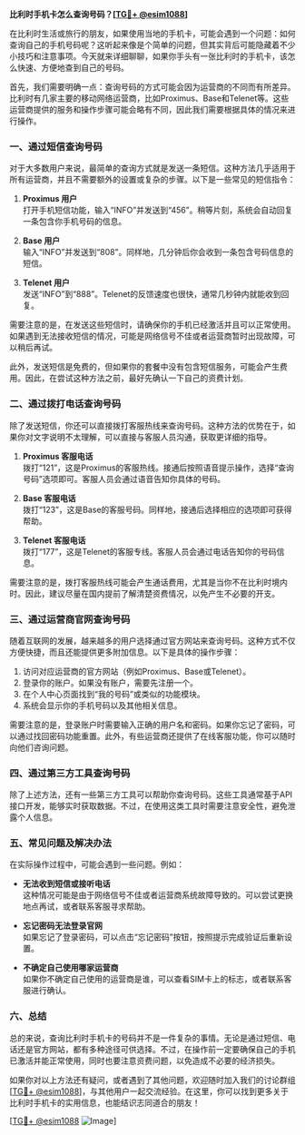 **比利时手机卡怎么查询号码？[[TG💪+ @esim1088](https://t.me/s/esim1088)]**

在比利时生活或旅行的朋友，如果使用当地的手机卡，可能会遇到一个问题：如何查询自己的手机号码呢？这听起来像是个简单的问题，但其实背后可能隐藏着不少小技巧和注意事项。今天就来详细聊聊，如果你手头有一张比利时的手机卡，该怎么快速、方便地查到自己的号码。

首先，我们需要明确一点：查询号码的方式可能会因为运营商的不同而有所差异。比利时有几家主要的移动网络运营商，比如Proximus、Base和Telenet等。这些运营商提供的服务和操作步骤可能会略有不同，因此我们需要根据具体的情况来进行操作。

### **一、通过短信查询号码**

对于大多数用户来说，最简单的查询方式就是发送一条短信。这种方法几乎适用于所有运营商，并且不需要额外的设置或复杂的步骤。以下是一些常见的短信指令：

1. **Proximus 用户**  
   打开手机短信功能，输入“INFO”并发送到“456”。稍等片刻，系统会自动回复一条包含你手机号码的信息。

2. **Base 用户**  
   输入“INFO”并发送到“808”。同样地，几分钟后你会收到一条包含号码信息的短信。

3. **Telenet 用户**  
   发送“INFO”到“888”。Telenet的反馈速度也很快，通常几秒钟内就能收到回复。

需要注意的是，在发送这些短信时，请确保你的手机已经激活并且可以正常使用。如果遇到无法接收短信的情况，可能是网络信号不佳或者运营商暂时出现故障，可以稍后再试。

此外，发送短信是免费的，但如果你的套餐中没有包含短信服务，可能会产生费用。因此，在尝试这种方法之前，最好先确认一下自己的资费计划。

### **二、通过拨打电话查询号码**

除了发送短信，你还可以直接拨打客服热线来查询号码。这种方法的优势在于，如果你对文字说明不太理解，可以直接与客服人员沟通，获取更详细的指导。

1. **Proximus 客服电话**  
   拨打“121”，这是Proximus的客服热线。接通后按照语音提示操作，选择“查询号码”选项即可。客服人员会通过语音告知你具体的号码。

2. **Base 客服电话**  
   拨打“123”，这是Base的客服号码。同样地，接通后选择相应的选项即可获得帮助。

3. **Telenet 客服电话**  
   拨打“177”，这是Telenet的客服专线。客服人员会通过电话告知你的号码信息。

需要注意的是，拨打客服热线可能会产生通话费用，尤其是当你不在比利时境内时。因此，建议尽量在国内提前了解清楚资费情况，以免产生不必要的开支。

### **三、通过运营商官网查询号码**

随着互联网的发展，越来越多的用户选择通过官方网站来查询号码。这种方式不仅方便快捷，而且还能提供更多附加信息。以下是具体的操作步骤：

1. 访问对应运营商的官方网站（例如Proximus、Base或Telenet）。
2. 登录你的账户。如果没有账户，需要先注册一个。
3. 在个人中心页面找到“我的号码”或类似的功能模块。
4. 系统会显示你的手机号码以及其他相关信息。

需要注意的是，登录账户时需要输入正确的用户名和密码。如果你忘记了密码，可以通过找回密码功能重置。此外，有些运营商还提供了在线客服功能，你可以随时向他们咨询问题。

### **四、通过第三方工具查询号码**

除了上述方法，还有一些第三方工具可以帮助你查询号码。这些工具通常基于API接口开发，能够实时获取数据。不过，在使用这类工具时需要注意安全性，避免泄露个人信息。

### **五、常见问题及解决办法**

在实际操作过程中，可能会遇到一些问题。例如：

- **无法收到短信或接听电话**  
  这种情况可能是由于网络信号不佳或者运营商系统故障导致的。可以尝试更换地点再试，或者联系客服寻求帮助。

- **忘记密码无法登录官网**  
  如果忘记了登录密码，可以点击“忘记密码”按钮，按照提示完成验证后重新设置。

- **不确定自己使用哪家运营商**  
  如果你不确定自己使用的运营商是谁，可以查看SIM卡上的标志，或者联系客服进行确认。

### **六、总结**

总的来说，查询比利时手机卡的号码并不是一件复杂的事情。无论是通过短信、电话还是官方网站，都有多种途径可供选择。不过，在操作前一定要确保自己的手机已激活并能正常使用，同时也要注意资费问题，以免造成不必要的经济损失。

如果你对以上方法还有疑问，或者遇到了其他问题，欢迎随时加入我们的讨论群组[[TG💪+ @esim1088](https://t.me/s/esim1088)]，与其他用户一起交流经验。在这里，你可以找到更多关于比利时手机卡的实用信息，也能结识志同道合的朋友！

[[TG💪+ @esim1088](https://t.me/s/esim1088) ![Image](https://i.postimg.cc/4NQfJmqS/Snipaste-2025-05-13-00-14-12.png)]